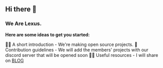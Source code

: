 ## Hi there 👋
### We Are Lexus.

**Here are some ideas to get you started:**

🙋‍♀️ A short introduction - We're making open source projects.
🌈 Contribution guidelines - We will add the members' projects with our discord server that will be opened soon
👩‍💻 Useful resources - I will share on [BLOG](https://lexusteam.mrhamzaless.xyz/blog)


